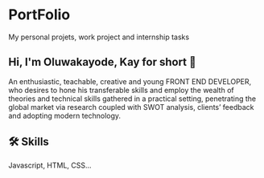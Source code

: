 # PortFolio
 

My personal projets, work project and internship tasks
## Hi, I'm Oluwakayode, Kay for short 👋
An enthusiastic, teachable, creative and young FRONT END DEVELOPER, who desires to hone his transferable skills and employ the wealth of theories and technical skills gathered in a practical setting, penetrating the global market via research coupled with SWOT analysis, clients’ feedback and adopting modern technology.
## 🛠 Skills
Javascript, HTML, CSS...
